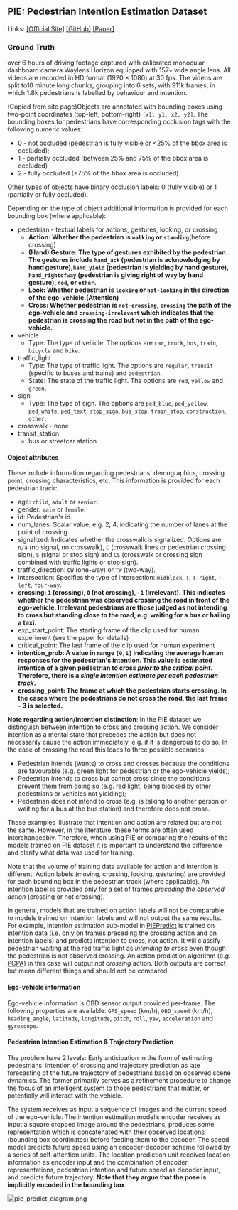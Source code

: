 ## PIE: Pedestrian Intention Estimation Dataset

Links: [[Official Site]](https://data.nvision2.eecs.yorku.ca/PIE_dataset/) [[GitHub]](https://github.com/aras62/PIE#clips) [[Paper]](https://openaccess.thecvf.com/content_ICCV_2019/papers/Rasouli_PIE_A_Large-Scale_Dataset_and_Models_for_Pedestrian_Intention_Estimation_ICCV_2019_paper.pdf)

### Ground Truth

over 6 hours of driving footage captured with calibrated monocular dashboard camera Waylens Horizon equipped with 157◦ wide angle lens. All videos are recorded in HD format (1920 × 1080) at 30 fps. The videos are split to10 minute long chunks, grouping into 6 sets, with 911k frames, in which 1.8k pedestrians is labelled by behaviour and intention.



(Copied from site page)Objects are annotated with bounding boxes using two-point coordinates (top-left, bottom-right) `[x1, y1, x2, y2]`. The bounding boxes for pedestrians have corresponding occlusion tags with the following numeric values:

- 0 - not occluded (pedestrian is fully visible or <25% of the bbox area is occluded);
- 1 - partially occluded (between 25% and 75% of the bbox area is occluded)
- 2 - fully occluded (>75% of the bbox area is occluded).

Other types of objects have binary occlusion labels: 0 (fully visible) or 1 (partially or fully occluded).

Depending on the type of object additional information is provided for each bounding box (where applicable):

- pedestrian - textual labels for actions, gestures, looking, or crossing
  - **Action: Whether the pedestrian is `walking` or `standing`**(before crossing)
  - **(Hand) Gesture: The type of gestures exhibited by the pedestrian. The gestures include**
    **`hand_ack` (pedestrian is acknowledging by hand gesture),`hand_yield` (pedestrian is yielding by hand gesture), `hand_rightofway` (pedestrian is giving right of way by hand gesture), `nod`, or `other`.**
  - **Look: Whether pedestrian is `looking` or `not-looking` in the direction of the ego-vehicle.(Attention)**
  - **Cross: Whether pedestrian is `not-crossing`, `crossing` the path of the ego-vehicle and `crossing-irrelevant` which indicates that the pedestrian is crossing the road but not in the path of the ego-vehicle.**
- vehicle
  - Type: The type of vehicle. The options are `car`, `truck`, `bus`, `train`, `bicycle` and `bike`.
- traffic_light
  - Type: The type of traffic light. The options are `regular`, `transit` (specific to buses and trains) and `pedestrian`.
  - State: The state of the traffic light. The options are `red`, `yellow` and `green`.
- sign
  - Type: The type of sign. The options are `ped_blue`, `ped_yellow`, `ped_white`, `ped_text`, `stop_sign`, `bus_stop`, `train_stop`, `construction`, `other`.
- crosswalk - none
- transit_station
  - bus or streetcar station



#### Object attributes

These include information regarding pedestrians' demographics, crossing point, crossing characteristics, etc. This information is provided for each pedestrian track:

- age: `child`, `adult` or `senior`.
- gender: `male` or `female`.
- id: Pedestrian's id.
- num_lanes: Scalar value, e.g. 2, 4, indicating the number of lanes at the point of crossing
- signalized: Indicates whether the crosswalk is signalized. Options are `n/a` (no signal, no crosswalk), `C` (crosswalk lines or pedestrian crossing sign), `S` (signal or stop sign) and `CS` (crosswalk or crossing sign combined with traffic lights or stop sign).
- traffic_direction: `OW` (one-way) or `TW` (two-way).
- intersection: Specifies the type of intersection: `midblock`, `T`, `T-right`, `T-left`, `four-way`.
- **crossing: `1` (crossing), `0` (not crossing), `-1` (irrelevant). This indicates whether the pedestrian was observed crossing the road in front of the ego-vehicle. Irrelevant pedestrians are those judged as not intending to cross but standing close to the road, e.g. waiting for a bus or hailing a taxi.**
- exp_start_point: The starting frame of the clip used for human experiment (see the paper for details)
- critical_point: The last frame of the clip used for human experiment
- **intention_prob: A value in range `[0,1]` indicating the average human responses for the pedestrian's intention. This value is estimated intention of a given pedestrian to cross *prior to the critical point*. Therefore, there is a *single intention estimate per each pedestrian track*.**
- **crossing_point: The frame at which the pedestrian starts crossing. In the cases where the pedestrians do not cross the road, the last frame - 3 is selected.**

**Note regarding action/intention distinction**: In the PIE dataset we distinguish between intention to cross and crossing action. We consider intention as a mental state that precedes the action but does not necessarily cause the action immediately, e.g. if it is dangerous to do so. In the case of crossing the road this leads to three possible scenarios:

- Pedestrian intends (wants) to cross and crosses because the conditions are favourable (e.g. green light for pedestrian or the ego-vehicle yields);
- Pedestrian intends to cross but cannot cross since the conditions prevent them from doing so (e.g. red light, being blocked by other pedestrians or vehicles not yielding);
- Pedestrian does not intend to cross (e.g. is talking to another person or waiting for a bus at the bus station) and therefore does not cross.

These examples illustrate that intention and action are related but are not the same. However, in the literature, these terms are often used interchangeably. Therefore, when using PIE or comparing the results of the models trained on PIE dataset it is important to understand the difference and clarify what data was used for training.

Note that the volume of training data available for action and intention is different. Action labels (moving, crossing, looking, gesturing) are provided for each bounding box in the pedestrian track (where applicable). An intention label is provided only for a set of frames *preceding the observed action* (crossing or not crossing).

In general, models that are trained on action labels will not be comparable to models trained on intention labels and will not output the same results. For example, intention estimation sub-model in [PIEPredict](https://github.com/aras62/PIEPredict) is trained on intention data (i.e. only on frames preceding the crossing action and on intention labels) and predicts intention to cross, not action. It will classify pedestrian waiting at the red traffic light as *intending to cross* even though the pedestrian is not observed crossing. An action prediction algorithm (e.g. [PCPA](https://github.com/ykotseruba/PedestrianActionBenchmark)) in this case will output *not crossing* action. Both outputs are correct but mean different things and should not be compared.



#### Ego-vehicle information

Ego-vehicle information is OBD sensor output provided per-frame. The following properties are available: `GPS_speed` (km/h), `OBD_speed` (km/h), `heading_angle`, `latitude`, `longitude`, `pitch`, `roll`, `yaw`, `acceleration` and `gyroscope`.



#### Pedestrian Intention Estimation & Trajectory Prediction

The problem have 2 levels: Early anticipation in the form of estimating pedestrians’ intention of crossing and trajectory prediction as late forecasting of the future trajectory of pedestrians based on observed scene dynamics. The former primarily serves as a refinement procedure to change the focus of an intelligent system to those pedestrians that matter, or potentially will interact with the vehicle. 

The system receives as input a sequence of images and the current speed of the ego-vehicle. The intention estimation model’s encoder receives as input a square cropped image around the pedestrians, produces some representation which is concatenated with their observed locations (bounding box coordinates) before feeding them to the decoder. The speed model predicts future speed using an encoder-decoder scheme followed by a series of self-attention units. The location prediction unit receives location information as encoder input and the combination of encoder representations, pedestrian intention and future speed as decoder input, and predicts future trajectory. **Note that they argue that the pose is implicitly encoded in the bounding box**.

![pie_predict_diagram.png](https://github.com/aras62/PIEPredict/blob/master/pie_predict_diagram.png?raw=true)